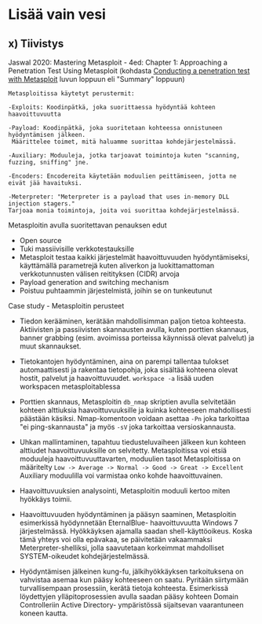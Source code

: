 # Lisää vain vesi

## x) Tiivistys 

Jaswal 2020: Mastering Metasploit - 4ed: Chapter 1: Approaching a Penetration Test Using Metasploit (kohdasta [Conducting a penetration test with Metasploit](https://learning.oreilly.com/library/view/mastering-metasploit/9781838980078/B15076_01_Final_ASB_ePub.xhtml#_idParaDest-31) luvun loppuun eli "Summary" loppuun)

```
Metasploitissa käytetyt perustermit:

-Exploits: Koodinpätkä, joka suorittaessa hyödyntää kohteen haavoittuvuutta

-Payload: Koodinpätkä, joka suoritetaan kohteessa onnistuneen hyödyntämisen jälkeen.
 Määrittelee toimet, mitä haluamme suorittaa kohdejärjestelmässä.

-Auxiliary: Moduuleja, jotka tarjoavat toimintoja kuten "scanning, fuzzing, sniffing" jne.

-Encoders: Encodereita käytetään moduulien peittämiseen, jotta ne eivät jää havaituksi.

-Meterpreter: "Meterpreter is a payload that uses in-memory DLL injection stagers."
Tarjoaa monia toimintoja, joita voi suorittaa kohdejärjestelmässä.

```

Metasploitin avulla suoritettavan penauksen edut

- Open source
- Tuki massiivisille verkkotestauksille
- Metasploit testaa kaikki järjestelmät haavoittuvuuden hyödyntämiseksi, käyttämällä parametrejä kuten aliverkon ja luokittamattoman verkkotunnusten välisen reitityksen (CIDR) arvoja
- Payload generation and switching mechanism
- Poistuu puhtaammin järjestelmistä, joihin se on tunkeutunut

Case study - Metasploitin perusteet

- Tiedon kerääminen, kerätään mahdollisimman paljon tietoa kohteesta. Aktiivisten ja passiivisten skannausten avulla, kuten porttien skannaus, banner grabbing (esim. avoimissa porteissa käynnissä olevat palvelut) ja muut skannaukset.

- Tietokantojen hyödyntäminen, aina on parempi tallentaa tulokset automaattisesti ja rakentaa tietopohja, joka sisältää kohteena olevat hostit, palvelut ja haavoittuvuudet.
  ```workspace -a``` lisää uuden workspacen metasploitablessa
  
- Porttien skannaus, Metasploitin ```db_nmap``` skriptien avulla selvitetään kohteen alttiuksia haavoittuvuuksille ja kuinka kohteeseen mahdollisesti päästään käsiksi. Nmap-komentoon voidaan asettaa ```-Pn``` joka tarkoittaa "ei ping-skannausta" ja myös ```-sV``` joka tarkoittaa versioskannausta. 
 
- Uhkan mallintaminen, tapahtuu tiedusteluvaiheen jälkeen kun kohteen alttiudet haavoittuvuuksille on selvitetty. Metasploitissa voi etsiä moduuleja haavoittuvuuttavarten, moduulien tasot Metasploitissa on määritelty ```Low -> Average -> Normal -> Good -> Great -> Excellent``` Auxiliary moduulilla voi varmistaa onko kohde haavoittuvainen.
  
- Haavoittuvuuksien analysointi, Metasploitin moduuli kertoo miten hyökkäys toimii.
  
- Haavoittuvuuden hyödyntäminen ja pääsyn saaminen, Metasploitin esimerkissä hyödynnetään EternalBlue- haavoittuvuutta Windows 7 järjestelmässä. Hyökkäyksen ajamalla saadan shell-käyttöoikeus. Koska tämä yhteys voi olla epävakaa, se päivitetään vakaammaksi Meterpreter-shelliksi, jolla saavutetaan korkeimmat mahdolliset SYSTEM-oikeudet kohdejärjestelmässä.
  
- Hyödyntämisen jälkeinen kung-fu, jälkihyökkäyksen tarkoituksena on vahvistaa asemaa kun pääsy kohteeseen on saatu. Pyritään siirtymään turvallisempaan prosessiin, kerätä tietoja kohteesta. Esimerkissä  löydettyjen ylläpitoprosessien avulla saadan pääsy kohteen Domain Controlleriin Active Directory- ympäristössä sijaitsevan vaarantuneen koneen kautta.
